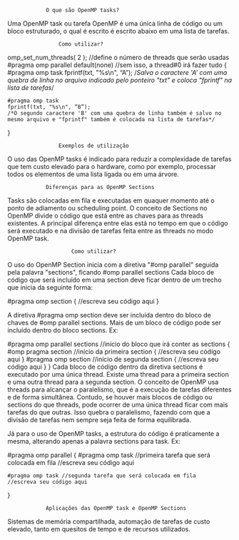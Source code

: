 				O que são OpenMP tasks?
Uma OpenMP task ou tarefa OpenMP é uma única linha de código ou um bloco
estruturado, o qual é escrito é escrito abaixo em uma lista de tarefas.

					Como utilizar?
omp_set_num_threads( 2 ); //define o número de threads que serão usadas
#pragma omp parallel default(none) //sem isso, a thread#0 irá fazer tudo
{
	#pragma omp task
	fprintf(txt, "%s\n", “A”);
	/*Salva o caractere 'A' com uma quebra de linha no arquivo indicado
	pelo ponteiro "txt" e coloca "fprintf" na lista de tarefas*/
	
	#pragma omp task
	fprintf(txt, "%s\n", “B”);
	/*O segundo caractere 'B' com uma quebra de linha também é salvo no
	mesmo arquivo e "fprintf" também é colocada na lista de tarefas*/
}

					Exemplos de utilização
O uso das OpenMP tasks é indicado para reduzir a complexidade de tarefas
que tem custo elevado para o hardware, como por exemplo, processar todos
os elementos de uma lista ligada ou em uma árvore.

				Diferenças para as OpenMP Sections
Tasks são colocadas em fila e executadas em quaquer momento até o ponto
de adiamento ou scheduling point.
O conceito de Sections no OpenMP divide o código que está entre as chaves
para as threads existentes. A principal diferença entre elas está no tempo
em que o código será executado e na divisão de tarefas feita entre as
threads no modo OpenMP task.

						Como utilizar?
O uso do OpenMP Section inicia com a diretiva "#omp parallel" seguida
pela palavra "sections", ficando #omp parallel sections
Cada bloco de código que será incluído em uma section deve ficar dentro
de um trecho que inicia da seguinte forma:

#pragma omp section
{
	//escreva seu código aqui
}

A diretiva #pragma omp section deve ser incluída dentro do bloco de chaves
de #omp parallel sections. Mais de um bloco de código pode ser incluído
dentro do bloco sections. Ex:

#pragma omp parallel sections //início do bloco que irá conter as sections
{
	#omp pragma section //início da primeira section
	{
		//escreva seu código aqui
	}
	#pragma omp section //início de segunda section
	{
		//escreva seu código aqui
	}
} 
Cada bloco de código dentro da diretiva sections é executado por uma
única thread. Existe uma thread para a primeira section e uma outra
thread para a segunda section. O conceito de OpenMP usa threads para
alcançar o paralelismo, que é a execução de tarefas diferentes e de
forma simultânea. Contudo, se houver mais blocos de código ou sections
do que threads, pode ocorrer de uma única thread ficar com mais tarefas
do que outras. Isso quebra o paralelismo, fazendo com que a divisão de
tarefas nem sempre seja feita de forma equilibrada.

					
Já para o uso de OpenMP tasks, a estrutura do código é praticamente a mesma,
alterando apenas a palavra sections para task.
Ex:

#pragma omp parallel
{
	#pragma omp task //primeira tarefa que será colocada em fila
	//escreva seu código aqui

	#pragma omp task //segunda tarefa que será colocada em fila
	//escreva seu código aqui
}

				Aplicações das OpenMP task e OpenMP Sections
Sistemas de memória compartilhada, automação de tarefas de custo
elevado, tanto em quesitos de tempo e de recursos utilizados.
